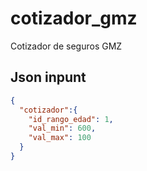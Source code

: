 # cotizador_gmz
Cotizador de seguros GMZ

## Json inpunt

```json
{
  "cotizador":{
    "id_rango_edad": 1,
    "val_min": 600,
    "val_max": 100
  }
}
```
